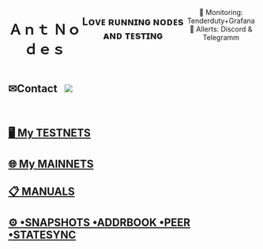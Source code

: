 <h1 align="center">  </h1>
</p>

<div align="center">
  <div style="display: flex; align-items: flex-start;">
  <br />
<h1>Ａｎｔ Ｎｏｄｅｓ</h1>

## Lᴏᴠᴇ ʀᴜɴɴɪɴɢ ɴᴏᴅᴇs ᴀɴᴅ ᴛᴇsᴛɪɴɢ

<br />
👀 Monitoring: Tenderduty+Grafana  <br />  🔔 Allerts:  Discord & Telegramm
    <br />
    <br />
  </div>
</div>

## ✉Contact &nbsp;&nbsp;<a href="https://discord.com/users/863083870626250812"><img src="https://img.shields.io/badge/-DISCORD-purple?style=flat&logo=DISCORD&logoColor=white"/></a> 

<br>

## [🖥&nbsp;My TESTNETS](https://github.com/AntNodes/MY-TESTNET)

## [🌐&nbsp;My MAINNETS](https://github.com/AntNodes/MY-MAINNETS)

## [📋&nbsp;MANUALS](https://github.com/AntNodes/MY-MANUALS)

## [⚙ •SNAPSHOTS •ADDRBOOK •PEER •STATESYNC](https://github.com/AntNodes/MY-SNAPSHOTS)

</p>
